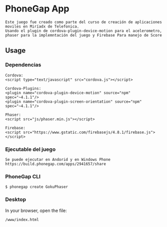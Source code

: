 # PhoneGap App 
	Este juego fue creado como parte del curso de creación de aplicaciones moviles en Miríadx de Telefonica.
	Usando el plugin de cordova-plugin-device-motion para el acelerometro, phaser para la implemntación del juego y Firebase Para manejo de Score

## Usage

### Dependencias
	Cordova:
	<script type="text/javascript" src="cordova.js"></script>

	Cordova-Plugins:
	<plugin name="cordova-plugin-device-motion" source="npm" spec="~4.1.1"/>
    <plugin name="cordova-plugin-screen-orientation" source="npm" spec="~4.1.1"/>

	Phaser:
	<script src="js/phaser.min.js"></script>

	Firebase:
	<script src="https://www.gstatic.com/firebasejs/4.8.1/firebase.js"></script>

### Ejecutable del juego
	Se puede ejecutar en Andorid y en Windows Phone https://build.phonegap.com/apps/2941657/share

### PhoneGap CLI

    $ phonegap create GokuPhaser

### Desktop

In your browser, open the file:

    /www/index.html

